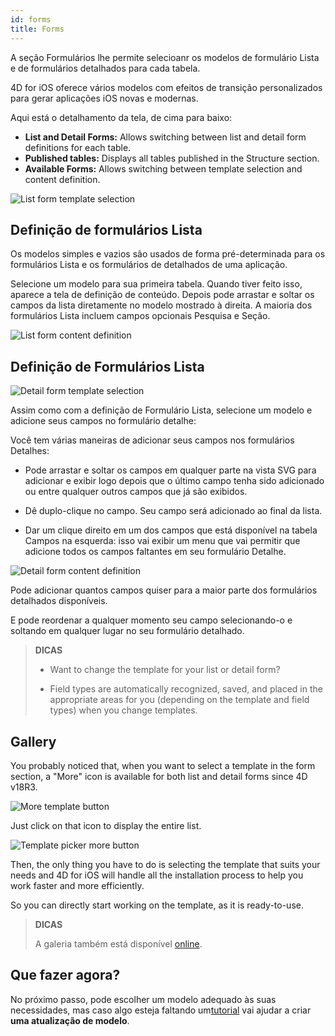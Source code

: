 ```yaml
---
id: forms
title: Forms
---
```


A seção Formulários lhe permite selecioanr os modelos de formulário Lista e de formulários detalhados para cada tabela.

4D for iOS oferece vários modelos com efeitos de transição personalizados para gerar aplicações iOS novas e modernas.

Aqui está o detalhamento da tela, de cima para baixo:

* **List and Detail Forms:** Allows switching between list and detail form definitions for each table.
* **Published tables:** Displays all tables published in the Structure section.
* **Available Forms:** Allows switching between template selection and content definition.

![List form template selection](assets/en/project-editor/Forms-section-templates-selection-4D-for-iOS.png)

## Definição de formulários Lista

Os modelos simples e vazios são usados de forma pré-determinada para os formulários Lista e os formulários de detalhados de uma aplicação.

Selecione um modelo para sua primeira tabela. Quando tiver feito isso, aparece a tela de definição de conteúdo. Depois pode arrastar e soltar os campos da lista diretamente no modelo mostrado à direita. A maioria dos formulários Lista incluem campos opcionais Pesquisa e Seção.

![List form content definition](assets/en/project-editor/Forms-section-content-definition-4D-for-iOS.png)

## Definição de Formulários Lista

![Detail form template selection](assets/en/project-editor/Forms-section-detail-form-templates-selection-4D-for-iOS.png)

Assim como com a definição de Formulário Lista, selecione um modelo e adicione seus campos no formulário detalhe:

Você tem várias maneiras de adicionar seus campos nos formulários Detalhes:

* Pode arrastar e soltar os campos em qualquer parte na vista SVG para adicionar e exibir logo depois que o último campo tenha sido adicionado ou entre qualquer outros campos que já são exibidos.

* Dê duplo-clique no campo. Seu campo será adicionado ao final da lista.

* Dar um clique direito em um dos campos que está disponível na tabela Campos na esquerda: isso vai exibir um menu que vai permitir que adicione todos os campos faltantes em seu formulário Detalhe.

![Detail form content definition](assets/en/project-editor/Forms-section-detail-form-content-definition-4D-for-iOS.png)

Pode adicionar quantos campos quiser para a maior parte dos formulários detalhados disponíveis.

E pode reordenar a qualquer momento seu campo selecionando-o e soltando em qualquer lugar no seu formulário detalhado.

> **DICAS**
> 
> * Want to change the template for your list or detail form? 
> 
> * Field types are automatically recognized, saved, and placed in the appropriate areas for you (depending on the template and field types) when you change templates.


## Gallery

You probably noticed that, when you want to select a template in the form section, a "More" icon is available for both list and detail forms since 4D v18R3.

![More template button](assets/en/project-editor/Forms-more-button.png)

Just click on that icon to display the entire list.

![Template picker more button](assets/en/project-editor/Forms-template-gallery.png)

Then, the only thing you have to do is selecting the template that suits your needs and 4D for iOS will handle all the installation process to help you work faster and more efficiently.

So you can directly start working on the template, as it is ready-to-use.

> **DICAS**
> 
> A galeria também está disponível [online](https://4d-for-ios.github.io/gallery/).


## Que fazer agora?

No próximo passo, pode escolher um modelo adequado às suas necessidades, mas caso algo esteja faltando um[tutorial](gallery-template-update.html) vai ajudar a criar **uma atualização de modelo**.
